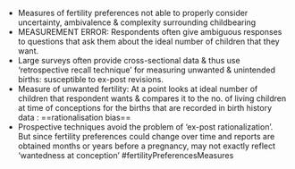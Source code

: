 - Measures of fertility preferences not able to properly consider uncertainty, ambivalence & complexity surrounding childbearing
- MEASUREMENT ERROR: Respondents often give ambiguous responses to questions that ask them about the ideal number of children that they want.
- Large surveys often provide cross-sectional data & thus use ‘retrospective recall technique’ for measuring unwanted & unintended births: susceptible to ex-post revisions.
- Measure of unwanted fertility: At a point looks at ideal number of children that respondent wants & compares it to the no. of living children at time of conceptions for the births that are recorded in birth history data : ==rationalisation bias==
- Prospective techniques avoid the problem of ‘ex-post rationalization’. But since fertility preferences could change over time and reports are obtained months or years before a pregnancy, may not exactly reflect ‘wantedness at conception’
#fertilityPreferencesMeasures